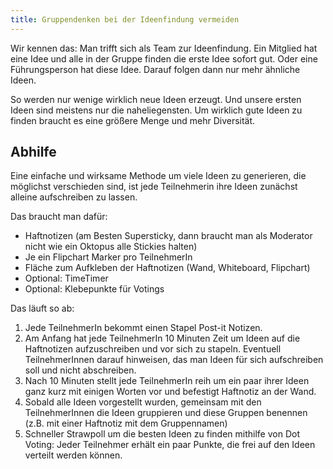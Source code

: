 ```yaml
---
title: Gruppendenken bei der Ideenfindung vermeiden
---
```


Wir kennen das: Man trifft sich als Team zur Ideenfindung. Ein Mitglied hat eine Idee und alle in der Gruppe finden die erste Idee sofort gut. Oder eine Führungsperson hat diese Idee. Darauf folgen dann nur mehr ähnliche Ideen.

So werden nur wenige wirklich neue Ideen erzeugt. Und unsere ersten Ideen sind meistens nur
die naheliegensten. Um wirklich gute Ideen zu finden braucht es eine größere Menge und mehr Diversität.

## Abhilfe

Eine einfache und wirksame Methode um viele Ideen zu generieren, die möglichst verschieden sind, ist jede Teilnehmerin ihre Ideen zunächst alleine aufschreiben zu lassen.

Das braucht man dafür:

- Haftnotizen (am Besten Supersticky, dann braucht man als Moderator nicht wie ein Oktopus alle Stickies halten)
- Je ein Flipchart Marker pro TeilnehmerIn
- Fläche zum Aufkleben der Haftnotizen (Wand, Whiteboard, Flipchart)
- Optional: TimeTimer
- Optional: Klebepunkte für Votings

Das läuft so ab:

1. Jede TeilnehmerIn bekommt einen Stapel Post-it Notizen.
2. Am Anfang hat jede TeilnehmerIn 10 Minuten Zeit um Ideen auf die Haftnotizen aufzuschreiben und vor sich zu stapeln. Eventuell TeilnehmerInnen darauf hinweisen, das man Ideen für sich aufschreiben soll und nicht abschreiben.
3. Nach 10 Minuten stellt jede TeilnehmerIn reih um ein paar ihrer Ideen ganz kurz mit einigen Worten vor und befestigt Haftnotiz an der Wand.
4. Sobald alle Ideen vorgestellt wurden, gemeinsam mit den TeilnehmerInnen die Ideen gruppieren und diese Gruppen benennen (z.B. mit einer Haftnotiz mit dem Gruppennamen)
5. Schneller Strawpoll um die besten Ideen zu finden mithilfe von Dot Voting: Jeder Teilnehmer erhält ein paar Punkte, die frei auf den Ideen verteilt werden können.
